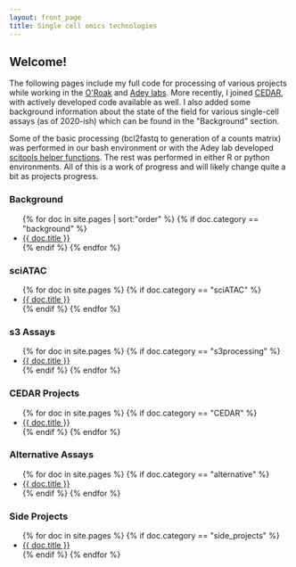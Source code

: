 ```yaml
---
layout: front_page
title: Single cell omics technologies
---
```



## Welcome!

The following pages include my full code for processing of various projects while working in the <a href="https://www.ohsu.edu/school-of-medicine/oroak-lab">O'Roak</a> and <a href="https://adeylab.org">Adey labs</a>. More recently, I joined <a href="https://www.ohsu.edu/knight-cancer-institute/cedar">CEDAR</a>, with actively developed code available as well. I also added some background information about the state of the field for various single-cell assays (as of 2020-ish) which can be found in the "Background" section.

Some of the basic processing (bcl2fastq to generation of a counts matrix) was performed in our bash environment or with the Adey lab developed <a href="https://github.com/adeylab/scitools-dev">scitools helper functions</a>. The rest was performed in either R or python environments. All of this is a work of progress and will likely change quite a bit as projects progress.

<h3>Background</h3>
<ul>
    {% for doc in site.pages | sort:"order" %}
      {% if doc.category == "background" %}
        <li><a href="{{ doc.url }}">{{ doc.title }}</a></li>
        {% endif %}
    {% endfor %}
</ul>

<h3>sciATAC</h3>
<ul>
    {% for doc in site.pages %}
      {% if doc.category == "sciATAC" %}
        <li><a href="{{ doc.url }}">{{ doc.title }}</a></li>
      {% endif %}
    {% endfor %}
</ul>

<h3>s3 Assays</h3>
<ul>
    {% for doc in site.pages %}
      {% if doc.category == "s3processing" %}
        <li><a href="{{ doc.url }}">{{ doc.title }}</a></li>
      {% endif %}
    {% endfor %}
</ul>

<h3>CEDAR Projects</h3>
<ul>
    {% for doc in site.pages %}
      {% if doc.category == "CEDAR" %}
        <li><a href="{{ doc.url }}">{{ doc.title }}</a></li>
      {% endif %}
    {% endfor %}
</ul>

<h3>Alternative Assays</h3>
<ul>
    {% for doc in site.pages %}
      {% if doc.category == "alternative" %}
        <li><a href="{{ doc.url }}">{{ doc.title }}</a></li>
      {% endif %}
    {% endfor %}
</ul>

<h3>Side Projects</h3>
<ul>
    {% for doc in site.pages %}
      {% if doc.category == "side_projects" %}
        <li><a href="{{ doc.url }}">{{ doc.title }}</a></li>
      {% endif %}
    {% endfor %}
</ul>



